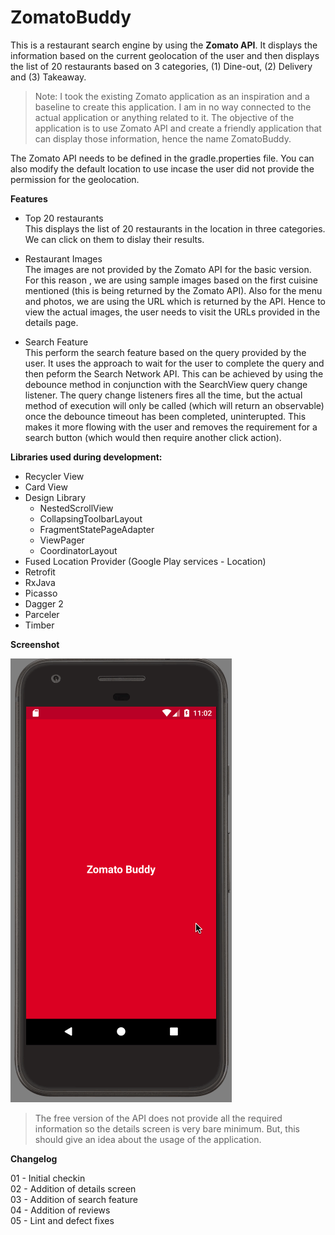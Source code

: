 # ZomatoBuddy  

This is a restaurant search engine by using the **Zomato API**. It displays the information based on the current geolocation of the user and then displays the list of 20 restaurants based on 3 categories, (1) Dine-out, (2) Delivery and (3) Takeaway.  

> Note: I took the existing Zomato application as an inspiration and a baseline to create this application. I am in  no way connected to the actual application or anything related to it. The objective of the application is to use Zomato API and create a friendly application that can display those information, hence the name ZomatoBuddy.  

The Zomato API needs to be defined in the gradle.properties file. You can also modify the default location to use incase the user did not provide the permission for the geolocation.  

**__Features__**  

* Top 20 restaurants  
  This displays the list of 20 restaurants in the location in three categories. We can click on them to dislay their results.  
* Restaurant Images  
  The images are not provided by the Zomato API for the basic version. For this reason , we are using sample images based on the first cuisine mentioned (this is being returned by the Zomato API). Also for the menu and photos, we are using the URL which is returned by the API. Hence to view the actual images, the user needs to visit the URLs provided in the details page.  
  
* Search Feature  
  This perform the search feature based on the query provided by the user. It uses the approach to wait for the user to complete the query and then peform the Search Network API. This can be achieved by using the debounce method in conjunction with the SearchView query change listener. The query change listeners fires all the time, but the actual method of execution will only be called (which will return an observable) once the debounce timeout has been completed, uninterupted. This makes it more flowing with the user and removes the requirement for a search button (which would then require another click action).

**__Libraries used during development:__**  

* Recycler View  
* Card View  
* Design Library  
    * NestedScrollView
    * CollapsingToolbarLayout  
    * FragmentStatePageAdapter  
    * ViewPager  
    * CoordinatorLayout  
* Fused Location Provider (Google Play services - Location)  
* Retrofit  
* RxJava  
* Picasso  
* Dagger 2  
* Parceler  
* Timber  


**__Screenshot__**  

![Screenshot](/screenshot/ZomatoBuddy_Usage_1124_1.gif?raw=true "Sample")  

> The free version of the API does not provide all the required information so the details screen is very bare minimum. But, this should give an idea about the usage of the application.  



**__Changelog__**  

01 - Initial checkin  
02 - Addition of details screen  
03 - Addition of search feature  
04 - Addition of reviews  
05 - Lint and defect fixes  

